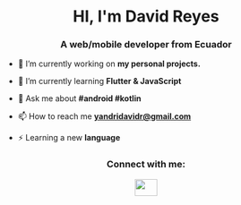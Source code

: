 <h1 align="center">HI, I'm David Reyes</h1>
<h3 align="center">A web/mobile developer from Ecuador</h3>

- 🔭 I’m currently working on **my personal projects.**

- 🌱 I’m currently learning **Flutter & JavaScript**

- 💬 Ask me about **#android #kotlin**

- 📫 How to reach me **yandridavidr@gmail.com**

- ⚡ Learning a new **language**

<p align="center">
<h3 align="center">Connect with me:</h3>
</p>

<p align="center">  <a href="https://www.linkedin.com/in/yandri-david-reyes-montalv%C3%A1n-782958164/" target="blank"><img align="middle" src="https://cdn.jsdelivr.net/npm/simple-icons@3.0.1/icons/linkedin.svg" alt="" height="30" width="40" /></a>
